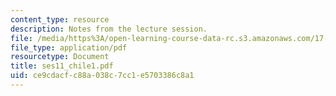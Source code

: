 ```yaml
---
content_type: resource
description: Notes from the lecture session.
file: /media/https%3A/open-learning-course-data-rc.s3.amazonaws.com/17-55j-introduction-to-latin-american-studies-fall-2006/ce9cdacfc88a038c7cc1e5703386c8a1_ses11_chile1.pdf
file_type: application/pdf
resourcetype: Document
title: ses11_chile1.pdf
uid: ce9cdacf-c88a-038c-7cc1-e5703386c8a1
---
```

